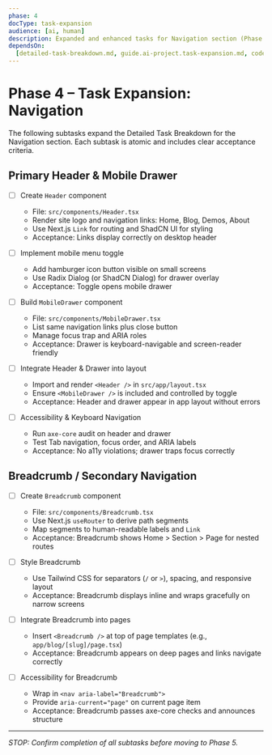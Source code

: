```yaml
---
phase: 4
docType: task-expansion
audience: [ai, human]
description: Expanded and enhanced tasks for Navigation section (Phase 4)
dependsOn:
  [detailed-task-breakdown.md, guide.ai-project.task-expansion.md, coderules.md]
---
```


# Phase 4 – Task Expansion: Navigation

The following subtasks expand the Detailed Task Breakdown for the Navigation section. Each subtask is atomic and includes clear acceptance criteria.

## Primary Header & Mobile Drawer

- [ ] Create `Header` component

  - File: `src/components/Header.tsx`
  - Render site logo and navigation links: Home, Blog, Demos, About
  - Use Next.js `Link` for routing and ShadCN UI for styling
  - Acceptance: Links display correctly on desktop header

- [ ] Implement mobile menu toggle

  - Add hamburger icon button visible on small screens
  - Use Radix Dialog (or ShadCN Dialog) for drawer overlay
  - Acceptance: Toggle opens mobile drawer

- [ ] Build `MobileDrawer` component

  - File: `src/components/MobileDrawer.tsx`
  - List same navigation links plus close button
  - Manage focus trap and ARIA roles
  - Acceptance: Drawer is keyboard-navigable and screen-reader friendly

- [ ] Integrate Header & Drawer into layout

  - Import and render `<Header />` in `src/app/layout.tsx`
  - Ensure `<MobileDrawer />` is included and controlled by toggle
  - Acceptance: Header and drawer appear in app layout without errors

- [ ] Accessibility & Keyboard Navigation
  - Run `axe-core` audit on header and drawer
  - Test Tab navigation, focus order, and ARIA labels
  - Acceptance: No a11y violations; drawer traps focus correctly

## Breadcrumb / Secondary Navigation

- [ ] Create `Breadcrumb` component

  - File: `src/components/Breadcrumb.tsx`
  - Use Next.js `useRouter` to derive path segments
  - Map segments to human-readable labels and `Link`
  - Acceptance: Breadcrumb shows Home > Section > Page for nested routes

- [ ] Style Breadcrumb

  - Use Tailwind CSS for separators (`/` or `>`), spacing, and responsive layout
  - Acceptance: Breadcrumb displays inline and wraps gracefully on narrow screens

- [ ] Integrate Breadcrumb into pages

  - Insert `<Breadcrumb />` at top of page templates (e.g., `app/blog/[slug]/page.tsx`)
  - Acceptance: Breadcrumb appears on deep pages and links navigate correctly

- [ ] Accessibility for Breadcrumb
  - Wrap in `<nav aria-label="Breadcrumb">`
  - Provide `aria-current="page"` on current page item
  - Acceptance: Breadcrumb passes axe-core checks and announces structure

---

_STOP: Confirm completion of all subtasks before moving to Phase 5._

